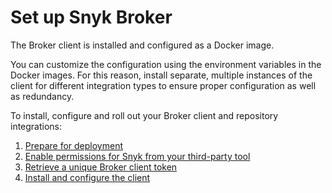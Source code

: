 # Set up Snyk Broker

The Broker client is installed and configured as a Docker image.

You can customize the configuration using the environment variables in the Docker images. For this reason, install separate, multiple instances of the client for different integration types to ensure proper configuration as well as redundancy.

To install, configure and roll out your Broker client and repository integrations:

1. [Prepare for deployment](https://docs.snyk.io/integrations/snyk-broker/prepare-snyk-broker-for-deployment)
2. [Enable permissions for Snyk from your third-party tool](https://docs.snyk.io/integrations/snyk-broker/enable-permissions-for-snyk-broker-from-your-third-party-tool)
3. [Retrieve a unique Broker client token](https://docs.snyk.io/integrations/snyk-broker/retrieve-a-unique-broker-client-token)
4. [Install and configure the client](https://docs.snyk.io/integrations/snyk-broker/how-to-install-and-configure-your-snyk-broker-client)

